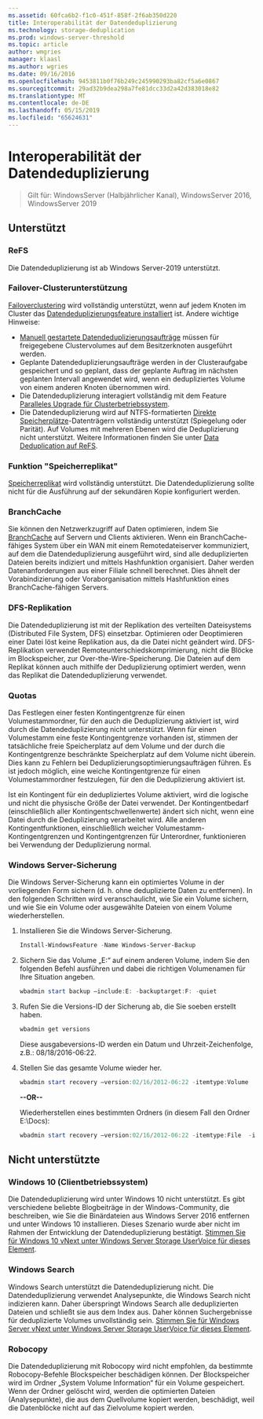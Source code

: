 ```yaml
---
ms.assetid: 60fca6b2-f1c0-451f-858f-2f6ab350d220
title: Interoperabilität der Datendeduplizierung
ms.technology: storage-deduplication
ms.prod: windows-server-threshold
ms.topic: article
author: wmgries
manager: klaasl
ms.author: wgries
ms.date: 09/16/2016
ms.openlocfilehash: 9453811b0f76b249c245990293ba82cf5a6e0867
ms.sourcegitcommit: 29ad32b9dea298a7fe81dcc33d2a42d383018e82
ms.translationtype: MT
ms.contentlocale: de-DE
ms.lasthandoff: 05/15/2019
ms.locfileid: "65624631"
---
```

# <a name="data-deduplication-interoperability"></a>Interoperabilität der Datendeduplizierung

> Gilt für: WindowsServer (Halbjährlicher Kanal), WindowsServer 2016, WindowsServer 2019

## <a id="supported"></a>Unterstützt

### <a id="supported-ReFS"></a>ReFS
Die Datendeduplizierung ist ab Windows Server-2019 unterstützt. 

### <a id="supported-clusters"></a>Failover-Clusterunterstützung

[Failoverclustering](../..//failover-clustering/failover-clustering-overview.md) wird vollständig unterstützt, wenn auf jedem Knoten im Cluster das [Datendeduplizierungsfeature installiert](install-enable.md#install-dedup) ist. Andere wichtige Hinweise:

* [Manuell gestartete Datendeduplizierungsaufträge](run.md#running-dedup-jobs-manually) müssen für freigegebene Clustervolumes auf dem Besitzerknoten ausgeführt werden.
* Geplante Datendeduplizierungsaufträge werden in der Clusteraufgabe gespeichert und so geplant, dass der geplante Auftrag im nächsten geplanten Intervall angewendet wird, wenn ein dedupliziertes Volume von einem anderen Knoten übernommen wird.
* Die Datendeduplizierung interagiert vollständig mit dem Feature [Paralleles Upgrade für Clusterbetriebssystem](../..//failover-clustering/cluster-operating-system-rolling-upgrade.md).
* Die Datendeduplizierung wird auf NTFS-formatierten [Direkte Speicherplätze](../storage-spaces/storage-spaces-direct-overview.md)-Datenträgern vollständig unterstützt (Spiegelung oder Parität). Auf Volumes mit mehreren Ebenen wird die Deduplizierung nicht unterstützt. Weitere Informationen finden Sie unter [Data Deduplication auf ReFS](interop.md#unsupported-refs).

### <a id="supported-storage-replica"></a>Funktion "Speicherreplikat"
[Speicherreplikat](../storage-replica/storage-replica-overview.md) wird vollständig unterstützt. Die Datendeduplizierung sollte nicht für die Ausführung auf der sekundären Kopie konfiguriert werden.

### <a id="supported-branchcache"></a>BranchCache
Sie können den Netzwerkzugriff auf Daten optimieren, indem Sie [BranchCache](../../networking/branchcache/branchcache.md) auf Servern und Clients aktivieren. Wenn ein BranchCache-fähiges System über ein WAN mit einem Remotedateiserver kommuniziert, auf dem die Datendeduplizierung ausgeführt wird, sind alle deduplizierten Dateien bereits indiziert und mittels Hashfunktion organisiert. Daher werden Datenanforderungen aus einer Filiale schnell berechnet. Dies ähnelt der Vorabindizierung oder Voraborganisation mittels Hashfunktion eines BranchCache-fähigen Servers.

### <a id="supported-dfsr"></a>DFS-Replikation
Die Datendeduplizierung ist mit der Replikation des verteilten Dateisystems (Distributed File System, DFS) einsetzbar. Optimieren oder Deoptimieren einer Datei löst keine Replikation aus, da die Datei nicht geändert wird. DFS-Replikation verwendet Remoteunterschiedskomprimierung, nicht die Blöcke im Blockspeicher, zur Over-the-Wire-Speicherung. Die Dateien auf dem Replikat können auch mithilfe der Deduplizierung optimiert werden, wenn das Replikat die Datendeduplizierung verwendet.

### <a id="supported-quotas"></a>Quotas
Das Festlegen einer festen Kontingentgrenze für einen Volumestammordner, für den auch die Deduplizierung aktiviert ist, wird durch die Datendeduplizierung nicht unterstützt. Wenn für einen Volumestamm eine feste Kontingentgrenze vorhanden ist, stimmen der tatsächliche freie Speicherplatz auf dem Volume und der durch die Kontingentgrenze beschränkte Speicherplatz auf dem Volume nicht überein. Dies kann zu Fehlern bei Deduplizierungsoptimierungsaufträgen führen. Es ist jedoch möglich, eine weiche Kontingentgrenze für einen Volumestammordner festzulegen, für den die Deduplizierung aktiviert ist. 

Ist ein Kontingent für ein dedupliziertes Volume aktiviert, wird die logische und nicht die physische Größe der Datei verwendet. Der Kontingentbedarf (einschließlich aller Kontingentschwellenwerte) ändert sich nicht, wenn eine Datei durch die Deduplizierung verarbeitet wird. Alle anderen Kontingentfunktionen, einschließlich weicher Volumestamm-Kontingentgrenzen und Kontingentgrenzen für Unterordner, funktionieren bei Verwendung der Deduplizierung normal.

### <a id="supported-windows-server-backup"></a>Windows Server-Sicherung
Die Windows Server-Sicherung kann ein optimiertes Volume in der vorliegenden Form sichern (d. h. ohne deduplizierte Daten zu entfernen). In den folgenden Schritten wird veranschaulicht, wie Sie ein Volume sichern, und wie Sie ein Volume oder ausgewählte Dateien von einem Volume wiederherstellen.
1. Installieren Sie die Windows Server-Sicherung.  
    ```PowerShell
    Install-WindowsFeature -Name Windows-Server-Backup
    ```

2. Sichern Sie das Volume „E:“ auf einem anderen Volume, indem Sie den folgenden Befehl ausführen und dabei die richtigen Volumenamen für Ihre Situation angeben.  
    ```PowerShell
    wbadmin start backup –include:E: -backuptarget:F: -quiet
    ```
3. Rufen Sie die Versions-ID der Sicherung ab, die Sie soeben erstellt haben.

    ```PowerShell
    wbadmin get versions
    ```

    Diese ausgabeversions-ID werden ein Datum und Uhrzeit-Zeichenfolge, z.B.: 08/18/2016-06:22.

4. Stellen Sie das gesamte Volume wieder her.
    ```PowerShell
    wbadmin start recovery –version:02/16/2012-06:22 -itemtype:Volume  -items:E: -recoveryTarget:E:
    ```

    **--OR--**  

    Wiederherstellen eines bestimmten Ordners (in diesem Fall den Ordner E:\Docs):
    ```PowerShell
    wbadmin start recovery –version:02/16/2012-06:22 -itemtype:File  -items:E:\Docs  -recursive
    ```

## <a id="unsupported"></a>Nicht unterstützte

### <a id="unsupported-windows-client"></a>Windows 10 (Clientbetriebssystem)
Die Datendeduplizierung wird unter Windows 10 nicht unterstützt. Es gibt verschiedene beliebte Blogbeiträge in der Windows-Community, die beschreiben, wie Sie die Binärdateien aus Windows Server 2016 entfernen und unter Windows 10 installieren. Dieses Szenario wurde aber nicht im Rahmen der Entwicklung der Datendeduplizierung bestätigt. [Stimmen Sie für Windows 10 vNext unter Windows Server Storage UserVoice für dieses Element](https://windowsserver.uservoice.com/forums/295056-storage/suggestions/9011008-add-deduplication-support-to-client-os).

### <a id="unsupported-windows-search"></a>Windows Search
Windows Search unterstützt die Datendeduplizierung nicht. Die Datendeduplizierung verwendet Analysepunkte, die Windows Search nicht indizieren kann. Daher überspringt Windows Search alle deduplizierten Dateien und schließt sie aus dem Index aus. Daher können Suchergebnisse für deduplizierte Volumes unvollständig sein. [Stimmen Sie für Windows Server vNext unter Windows Server Storage UserVoice für dieses Element](https://windowsserver.uservoice.com/forums/295056-storage/suggestions/17888647-make-windows-search-service-work-with-data-dedupli).

### <a id="unsupported-robocopy"></a>Robocopy
Die Datendeduplizierung mit Robocopy wird nicht empfohlen, da bestimmte Robocopy-Befehle Blockspeicher beschädigen können. Der Blockspeicher wird im Ordner „System Volume Information“ für ein Volume gespeichert. Wenn der Ordner gelöscht wird, werden die optimierten Dateien (Analysepunkte), die aus dem Quellvolume kopiert werden, beschädigt, weil die Datenblöcke nicht auf das Zielvolume kopiert werden.
